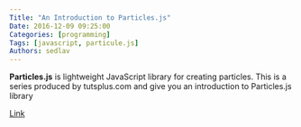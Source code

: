 ```yaml
---
Title: "An Introduction to Particles.js"
Date: 2016-12-09 09:25:00
Categories: [programming]
Tags: [javascript, particule.js]
Authors: sedlav
---
```


**Particles.js** is lightweight JavaScript library for creating particles. This is a series produced by tutsplus.com and give you an introduction to Particles.js library

[Link](https://code.tutsplus.com/series/an-introduction-to-particlesjs--cms-1017)
